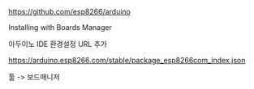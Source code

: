 https://github.com/esp8266/arduino

Installing with Boards Manager

아두이노 IDE 환경설정 URL 추가

https://arduino.esp8266.com/stable/package_esp8266com_index.json

툴 -> 보드매니저